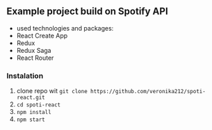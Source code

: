 ## Example project build on Spotify API

- used technologies and packages:
- React Create App
- Redux
- Redux Saga
- React Router

### Instalation

1.  clone repo wit `git clone https://github.com/veronika212/spoti-react.git`
2.  `cd spoti-react`
3.  `npm install`
4.  `npm start`
